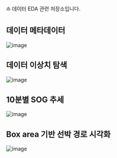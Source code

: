 ⛵ 데이터 EDA 관련 저장소입니다.

데이터 메타데이터
-----
![image](https://github.com/user-attachments/assets/0f036c66-dac3-40ed-b4e3-bf9465e253f9)


데이터 이상치 탐색
-----
![image](https://github.com/user-attachments/assets/b3ae32b8-56b9-4be6-8c22-ae0a81e9ac4d)


10분별 SOG 추세
-----
![image](https://github.com/user-attachments/assets/ad62fd68-0e98-48eb-8e4b-050be0f163f3)


Box area 기반 선박 경로 시각화
-----
![image](https://github.com/user-attachments/assets/edb1a181-1f3e-4dc4-b256-493b18cf0e51)
